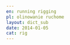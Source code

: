 ```yaml
---
en: running rigging
pl: olinowanie ruchome
layout: dict_sub
date: 2014-01-05
cat: rig
---
```


<!-- TODO: opis -->